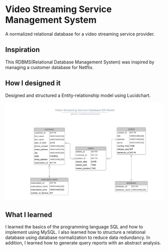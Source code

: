 # Video Streaming Service Management System
A normalized relational database for a video streaming service provider.

## Inspiration
This RDBMS(Relational Database Management System) was inspired by managing a customer database for Netflix.

## How I designed it
Designed and structured a Entity-relationship model using Lucidchart.

![](images/video_streaming_service_ER_model.png)


## What I learned
I learned the basics of the programming language SQL and how to implement using MySQL. 
I also learned how to structure a relational database using database normalization to reduce data redundancy.
In addition, I learned how to generate query reports with an abstract analysis.

